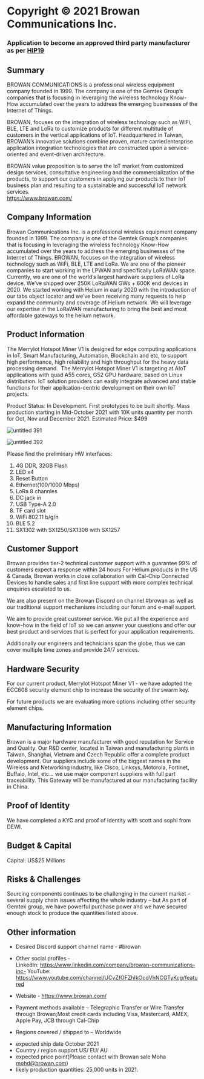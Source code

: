 # Copyright © 2021 Browan Communications Inc.
### Application to become an approved third party manufacturer as per [HIP19](https://github.com/helium/HIP/blob/master/0019-third-party-manufacturers.md)

## Summary

BROWAN COMMUNICATIONS is a professional wireless equipment company founded in 1999. The company is one of the Gemtek Group’s companies that is focusing in leveraging the wireless technology Know-How accumulated over the years to address the emerging businesses of the Internet of Things.

BROWAN, focuses on the integration of wireless technology such as WiFi, BLE, LTE and LoRa to customize products for different multitude of customers in the vertical applications of IoT.  Headquartered in Taiwan, BROWAN’s innovative solutions combine proven, mature carrier/enterprise application integration technologies that are constructed upon a service-oriented and event-driven architecture.

BROWAN value proposition is to serve the IoT market from customized design services, consultative engineering and the commercialization of the products, to support our customers in applying our products to their IoT business plan and resulting to a sustainable and successful IoT network services.  
https://www.browan.com/


## Company Information

Browan Communications Inc. is a professional wireless equipment company founded in 1999. The company is one of the Gemtek Group’s companies that is focusing in leveraging the wireless technology Know-How accumulated over the years to address the emerging businesses of the Internet of Things.
BROWAN, focuses on the integration of wireless technology such as WiFi, BLE, LTE and LoRa. We are one of the pioneer companies to start working in the LPWAN and specifically LoRaWAN space. Currently, we are one of the world’s largest hardware suppliers of LoRa device. We’ve shipped over 250K LoRaWAN GWs + 600K end devices in 2020.
We started working with Helium in early 2020 with the introduction of our tabs object locator and we’ve been receiving many requests to help expand the community and coverage of Helium network. We will leverage our expertise in the LoRaWAN manufacturing to bring the best and most affordable gateways to the helium network.

## Product Information

The MerryIot Hotspot Miner V1 is designed for edge computing applications in IoT, Smart Manufacturing, Automation, Blockchain and etc, to support high performance, high reliability and high throughput for the heavy data processing demand. 
The MerryIot Hotspot Miner V1 is targeting at AIoT applications with quad A55 cores, G52 GPU hardware, based on Linux distribution. IoT solution providers can easily integrate advanced and stable functions for their application-centric development on their own IoT projects.

Product Status: In Development. First prototypes to be built shortly. Mass production starting in Mid-October 2021 with 10K units quantity per month for Oct, Nov and December 2021.  Estimated Price: $499

![untitled 391](https://user-images.githubusercontent.com/29647730/126925021-0c57f70a-1bbb-4518-b108-f6eb1d550ddb.jpg)

![untitled 392](https://user-images.githubusercontent.com/29647730/126925041-8a1b23f4-398b-443f-9e6e-1fad044d5a80.jpg)


Please find the preliminary HW interfaces:

1. 4G DDR, 32GB Flash
2. LED x4
3. Reset Button
4. Ethernet(100/1000 Mbps)
5. LoRa 8 channles
6. DC jack in
7. USB Type-A 2.0
8. TF card slot
9. WiFi 802.11 b/g/n
10. BLE 5.2
11. SX1302 with SX1250/SX1308 with SX1257

## Customer Support

Browan provides tier-2 technical customer support with a guarantee 99% of customers expect a response within 24 hours
For Helium products in the US & Canada,  Browan works in close collaboration with Cal-Chip Connected Devices to handle sales and first line support with more complex technical enquiries escalated to us.

We are also present on the Browan Discord on channel #browan as well as our traditional support mechanisms including our forum and e-mail support.

We aim to provide great customer service. We put all the experience and know-how in the field of IoT so we can answer your questions and offer our best product and services that is perfect for your application requirements.

Additionally our engineers and technicians span the globe, thus we can cover multiple time zones and provide 24/7 services.


## Hardware Security

For our current product, MerryIot Hotspot Miner V1 - we have adopted the ECC608 security element chip to increase the security of the swarm key.

For future products we are evaluating more options including other security element chips.

## Manufacturing Information

Browan is a major hardware manufacturer with good reputation for Service and Quality. Our R&D center, located in Taiwan and manufacturing plants in Taiwan, Shanghai, Vietnam and Czech Republic offer a complete product development. Our suppliers include some of the biggest names in the Wireless and Networking industry, like Cisco, Linksys, Motorola, Fortinet, Buffalo, Intel, etc… we use major component suppliers with full part traceability.
This Gateway will be manufactured at our manufacturing facility in China. 


## Proof of Identity

We have completed a KYC and proof of identity with scott and sophi from DEWI. 

## Budget & Capital
Capital: US$25 Millions

## Risks & Challenges

Sourcing components continues to be challenging in the current market – several supply chain issues affecting the whole industry – but As part of Gemtek group, we have powerful purchase power and we have secured enough stock to produce the quantities listed above.

## Other information

* Desired Discord support channel name - #browan
* Other social profiles -  
	LinkedIn:  https://www.linkedin.com/company/browan-communications-inc-
	YouTube: https://www.youtube.com/channel/UCvZfOFZhIkOcdVhNCGTyKcg/featured
* Website - https://www.browan.com/
* Payment methods available – Telegraphic Transfer or Wire Transfer through Browan;Most credit cards including Visa, Mastercard, AMEX, Apple Pay, JCB through Cal-Chip

* Regions covered / shipped to – Worldwide

- expected ship date
October 2021
- Country / region support 
US/ EU/ AU
- expected price point(Please contact with Browan sale Moha mohd@browan.com)
- likely production quantities: 25,000 units in 2021. 
